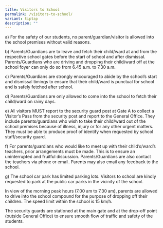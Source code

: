 ```yaml
---
title: Visitors to School
permalink: /visitors-to-school/
variant: tiptap
description: ""
---
```

<p>a) For the safety of our students, no parent/guardian/visitor is allowed
into the school premises without valid reasons.</p>
<p>b) Parents/Guardians are to leave and fetch their child/ward at and from
the respective school gates before the start of school and after dismissal.
Parents/Guardians who are driving and dropping their child/ward off at
the school foyer can only do so from 6.45 a.m. to 7.30 a.m.</p>
<p>c) Parents/Guardians are strongly encouraged to abide by the school’s
start and dismissal timings to ensure that their child/ward is punctual
for school and is safely fetched after school.</p>
<p>d) Parents/Guardians are only allowed to come into the school to fetch
their child/ward on rainy days.</p>
<p>e) All visitors MUST report to the security guard post at Gate A to collect
a Visitor’s Pass from the security post and report to the General Office.
They include parents/guardians who wish to take their child/ward out of
the school premises because of illness, injury or for any other urgent
matters. They must be able to produce proof of identify when requested
by school staff/security guard.</p>
<p>f) For parents/guardians who would like to meet up with their child’s/ward’s
teachers, prior arrangements must be made. This is to ensure an uninterrupted
and fruitful discussion. Parents/Guardians are also contact the teachers
via phone or email. Parents may also email any feedback to the school.</p>
<p>g) The school car park has limited parking lots. Visitors to school are
kindly requested to park at the public car parks in the vicinity of the
school.</p>
<p>In view of the morning peak hours (7.00 am to 7.30 am), parents are allowed
to drive into the school compound for the purpose of dropping off their
children. The speed limit within the school is 15 km/h.</p>
<p>The security guards are stationed at the main gate and at the drop-off
point (outside General Office) to ensure smooth flow of traffic and safety
of the students.</p>
<p></p>